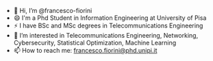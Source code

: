 - 👋 Hi, I’m @francesco-fiorini
- 😄 I'm a Phd Student in Information Engineering at University of Pisa
- ⚡ I have BSc and MSc degrees in Telecommunications Engineering
- 👀 I’m interested in Telecommunications Engineering, Networking, Cybersecurity, Statistical Optimization, Machine Learning
- 📫 How to reach me: francesco.fiorini@phd.unipi.it


<!---
francesco-fiorini/francesco-fiorini is a ✨ special ✨ repository because its `README.md` (this file) appears on your GitHub profile.
You can click the Preview link to take a look at your changes.
--->
